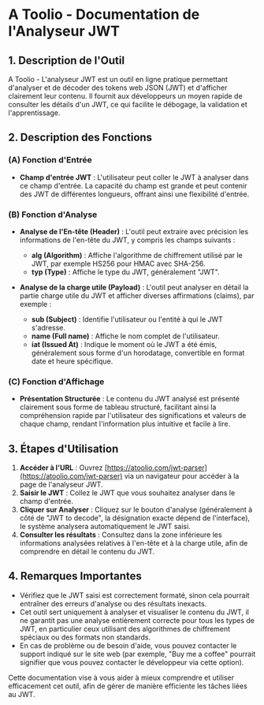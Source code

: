 # A Toolio - Documentation de l'Analyseur JWT

## 1. Description de l'Outil

A Toolio - L'analyseur JWT est un outil en ligne pratique permettant d'analyser et de décoder des tokens web JSON (JWT) et d'afficher clairement leur contenu. Il fournit aux développeurs un moyen rapide de consulter les détails d'un JWT, ce qui facilite le débogage, la validation et l'apprentissage.

## 2. Description des Fonctions

### (A) Fonction d'Entrée

* **Champ d'entrée JWT** : L'utilisateur peut coller le JWT à analyser dans ce champ d'entrée. La capacité du champ est grande et peut contenir des JWT de différentes longueurs, offrant ainsi une flexibilité d'entrée.

### (B) Fonction d'Analyse

* **Analyse de l'En-tête (Header)** : L'outil peut extraire avec précision les informations de l'en-tête du JWT, y compris les champs suivants :
  * **alg (Algorithm)** : Affiche l'algorithme de chiffrement utilisé par le JWT, par exemple HS256 pour HMAC avec SHA-256.
  * **typ (Type)** : Affiche le type du JWT, généralement "JWT".

* **Analyse de la charge utile (Payload)** : L'outil peut analyser en détail la partie charge utile du JWT et afficher diverses affirmations (claims), par exemple :
  * **sub (Subject)** : Identifie l'utilisateur ou l'entité à qui le JWT s'adresse.
  * **name (Full name)** : Affiche le nom complet de l'utilisateur.
  * **iat (Issued At)** : Indique le moment où le JWT a été émis, généralement sous forme d'un horodatage, convertible en format date et heure spécifique.

### (C) Fonction d'Affichage

* **Présentation Structurée** : Le contenu du JWT analysé est présenté clairement sous forme de tableau structuré, facilitant ainsi la compréhension rapide par l'utilisateur des significations et valeurs de chaque champ, rendant l'information plus intuitive et facile à lire.

## 3. Étapes d'Utilisation

1. **Accéder à l'URL** : Ouvrez [https://atoolio.com/jwt-parser](https://atoolio.com/jwt-parser) via un navigateur pour accéder à la page de l'analyseur JWT.
2. **Saisir le JWT** : Collez le JWT que vous souhaitez analyser dans le champ d'entrée.
3. **Cliquer sur Analyser** : Cliquez sur le bouton d'analyse (généralement à côté de "JWT to decode", la désignation exacte dépend de l'interface), le système analysera automatiquement le JWT saisi.
4. **Consulter les résultats** : Consultez dans la zone inférieure les informations analysées relatives à l'en-tête et à la charge utile, afin de comprendre en détail le contenu du JWT.

## 4. Remarques Importantes

* Vérifiez que le JWT saisi est correctement formaté, sinon cela pourrait entraîner des erreurs d'analyse ou des résultats inexacts.
* Cet outil sert uniquement à analyser et visualiser le contenu du JWT, il ne garantit pas une analyse entièrement correcte pour tous les types de JWT, en particulier ceux utilisant des algorithmes de chiffrement spéciaux ou des formats non standards.
* En cas de problème ou de besoin d'aide, vous pouvez contacter le support indiqué sur le site web (par exemple, "Buy me a coffee" pourrait signifier que vous pouvez contacter le développeur via cette option).

Cette documentation vise à vous aider à mieux comprendre et utiliser efficacement cet outil, afin de gérer de manière efficiente les tâches liées au JWT.